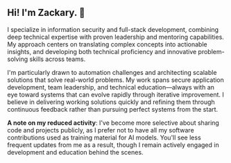 ## Hi! I'm Zackary. 👋

I specialize in information security and full-stack development, combining deep technical expertise with proven leadership and mentoring capabilities. My approach centers on translating complex concepts into actionable insights, and developing both technical proficiency and innovative problem-solving skills across teams.

I'm particularly drawn to automation challenges and architecting scalable solutions that solve real-world problems. My work spans secure application development, team leadership, and technical education—always with an eye toward systems that can evolve rapidly through iterative improvement. I believe in delivering working solutions quickly and refining them through continuous feedback rather than pursuing perfect systems from the start.

**A note on my reduced activity**: I've become more selective about sharing code and projects publicly, as I prefer not to have all my software contributions used as training material for AI models. You'll see less frequent updates from me as a result, though I remain actively engaged in development and education behind the scenes.
